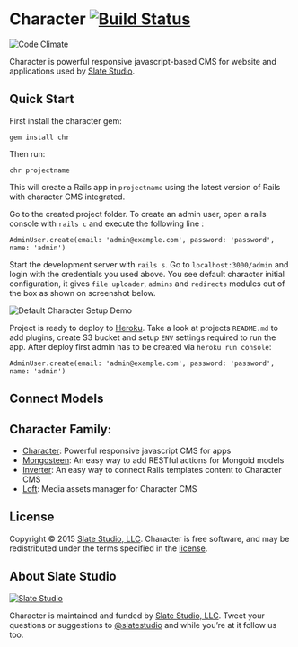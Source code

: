 # Character [![Build Status](https://travis-ci.org/slate-studio/chr.svg?branch=master)](https://travis-ci.org/slate-studio/chr)
[![Code Climate](https://codeclimate.com/github/slate-studio/chr/badges/gpa.svg)](https://codeclimate.com/github/slate-studio/chr)

Character is powerful responsive javascript-based CMS for website and applications used by [Slate Studio](https://www.slatestudio.com).


## Quick Start

First install the character gem:

    gem install chr

Then run:

    chr projectname

This will create a Rails app in `projectname` using the latest version of Rails with character CMS integrated.

Go to the created project folder. To create an admin user, open a rails console with `rails c` and execute the following line :

    AdminUser.create(email: 'admin@example.com', password: 'password', name: 'admin')

Start the development server with `rails s`. Go to `localhost:3000/admin` and login with the credentials you used above. You see default character initial configuration, it gives `file uploader`, `admins` and `redirects` modules out of the box as shown on screenshot below.

![Default Character Setup Demo](https://raw.github.com/slate-studio/chr/master/docs/demo.png)

Project is ready to deploy to [Heroku](https://www.heroku.com). Take a look at projects `README.md` to add plugins, create S3 bucket and setup `ENV` settings required to run the app. After deploy first admin has to be created via `heroku run console`:

    AdminUser.create(email: 'admin@example.com', password: 'password', name: 'admin')


## Connect Models


## Character Family:

- [Character](https://github.com/slate-studio/chr): Powerful responsive javascript CMS for apps
- [Mongosteen](https://github.com/slate-studio/mongosteen): An easy way to add RESTful actions for Mongoid models
- [Inverter](https://github.com/slate-studio/inverter): An easy way to connect Rails templates content to Character CMS
- [Loft](https://github.com/slate-studio/loft): Media assets manager for Character CMS


## License

Copyright © 2015 [Slate Studio, LLC](http://slatestudio.com). Character is free software, and may be redistributed under the terms specified in the [license](LICENSE.md).


## About Slate Studio

[![Slate Studio](https://slate-git-images.s3-us-west-1.amazonaws.com/slate.png)](http://slatestudio.com)

Character is maintained and funded by [Slate Studio, LLC](http://slatestudio.com). Tweet your questions or suggestions to [@slatestudio](https://twitter.com/slatestudio) and while you’re at it follow us too.




